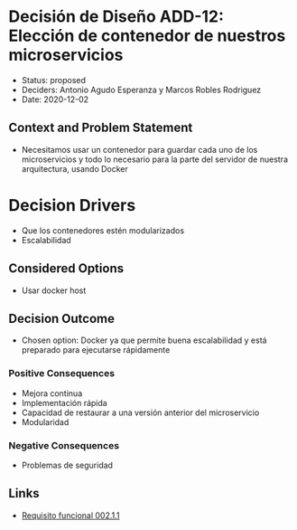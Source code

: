 # Decisión de Diseño ADD-12: Elección de contenedor de nuestros microservicios
* Status: proposed
* Deciders: Antonio Agudo Esperanza y Marcos Robles Rodriguez
* Date: 2020-12-02 

## Context and Problem Statement
* Necesitamos usar un contenedor para guardar cada uno de los microservicios y todo lo necesario para la parte del servidor de nuestra arquitectura, usando Docker

# Decision Drivers
* Que los contenedores estén modularizados
* Escalabilidad
 
## Considered Options
* Usar docker host

## Decision Outcome
* Chosen option: Docker ya que permite buena escalabilidad y está preparado para ejecutarse rápidamente

### Positive Consequences
* Mejora continua
* Implementación rápida
* Capacidad de restaurar a una versión anterior del microservicio
* Modularidad

### Negative Consequences
* Problemas de seguridad
## Links <!-- optional -->

*  [Requisito funcional 002.1.1](https://github.com/Grupo3-DAS/Pr-ctica1-Captura-y-Representaci-n-de-Decisiones-de-Dise-o-Equipo-3/blob/main/DAS-P1-Alba_Sevillano_Portilla-TAREA1.pdf)

